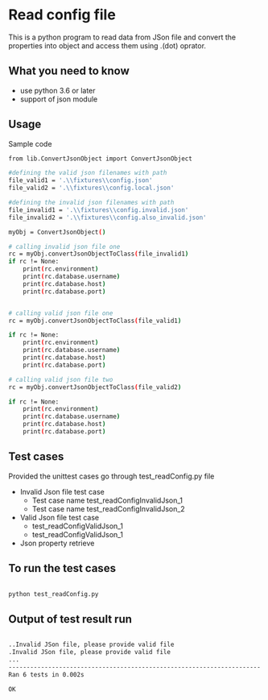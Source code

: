 
# Read config file

This is a python program to read data from JSon file and convert the properties into object and access them using .(dot) oprator.

## What you need to know

- use python 3.6 or later
- support of json module


## Usage

Sample code

```bash
from lib.ConvertJsonObject import ConvertJsonObject 

#defining the valid json filenames with path
file_valid1 = '.\\fixtures\\config.json'
file_valid2 = '.\\fixtures\\config.local.json'

#defining the invalid json filenames with path
file_invalid1 = '.\\fixtures\\config.invalid.json'
file_invalid2 = '.\\fixtures\\config.also_invalid.json'

myObj = ConvertJsonObject()

# calling invalid json file one
rc = myObj.convertJsonObjectToClass(file_invalid1)
if rc != None:
    print(rc.environment) 
    print(rc.database.username)
    print(rc.database.host) 
    print(rc.database.port) 


# calling valid json file one
rc = myObj.convertJsonObjectToClass(file_valid1)

if rc != None:
    print(rc.environment) 
    print(rc.database.username)
    print(rc.database.host) 
    print(rc.database.port) 

# calling valid json file two
rc = myObj.convertJsonObjectToClass(file_valid2)

if rc != None:
    print(rc.environment) 
    print(rc.database.username)
    print(rc.database.host) 
    print(rc.database.port) 


```


## Test cases

Provided the unittest cases go through test_readConfig.py file

 - Invalid Json file test case
    - Test case name test_readConfigInvalidJson_1
    - Test case name test_readConfigInvalidJson_2
 - Valid Json file test case
    - test_readConfigValidJson_1
    - test_readConfigValidJson_1
 - Json property retrieve  

## To run the test cases
```bash

python test_readConfig.py

```

## Output of test result run

```bash

..Invalid JSon file, please provide valid file
.Invalid JSon file, please provide valid file
...
----------------------------------------------------------------------
Ran 6 tests in 0.002s

OK


```
